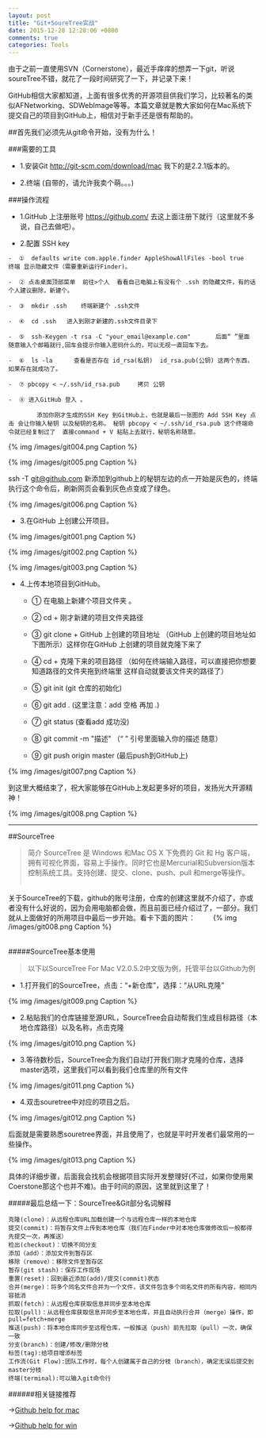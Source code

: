```yaml
---
layout: post
title: "Git+SoureTree实战"
date: 2015-12-28 12:28:06 +0800
comments: true
categories: Tools
---
```


由于之前一直使用SVN（Cornerstone），最近手痒痒的想弄一下git，听说soureTree不错，就花了一段时间研究了一下，并记录下来！



GitHub相信大家都知道，上面有很多优秀的开源项目供我们学习，比较著名的类似AFNetworking、SDWebImage等等。本篇文章就是教大家如何在Mac系统下提交自己的项目到GitHub上，相信对于新手还是很有帮助的。

##首先我们必须先从git命令开始，没有为什么！



###需要的工具

+ 1.安装Git  http://git-scm.com/download/mac 我下的是2.2.1版本的。

+ 2.终端 (自带的，请允许我卖个萌。。。)


###操作流程

+ 1.GitHub 上注册账号  https://github.com/ 去这上面注册下就行（这里就不多说，自己去做吧）。

+ 2.配置 SSH key


<!--more-->




	-  ①  defaults write com.apple.finder AppleShowAllFiles -bool true     终端 显示隐藏文件（需要重新运行Finder)。

	-  ② 点击桌面顶部菜单  前往>个人  看看自己电脑上有没有个 .ssh 的隐藏文件，有的话个人建议删除，新建个。

	-  ③  mkdir .ssh    终端新建个 .ssh文件

	-  ④  cd .ssh   进入到刚才新建的.ssh文件目录下 

	-  ⑤  ssh-Keygen -t rsa -C "your_email@example.com"       后面“ ”里面 随意输入个邮箱就行,回车会提示你输入密码什么的，可以无视一直回车下去。

	-  ⑥  ls -la      查看是否存在 id_rsa(私钥)  id_rsa.pub(公钥) 这两个东西，如果存在就成功了。

	-  ⑦ pbcopy < ~/.ssh/id_rsa.pub     拷贝 公钥

	-  ⑧ 进入GitHub 登入 。 
 
			添加你刚才生成的SSH Key 到GitHub上，也就是最后一张图的 Add SSH Key 点击 会让你输入秘钥 以及秘钥的名称。 秘钥 pbcopy < ~/.ssh/id_rsa.pub 这个终端命令就已经复制过了  直接command + V 粘贴上去就行，秘钥名称随意。


{% img /images/git004.png Caption %}  


{% img /images/git005.png Caption %}
  

ssh -T git@github.com   新添加到github上的秘钥左边的点一开始是灰色的，终端执行这个命令后，刷新网页会看到灰色点变成了绿色。


{% img /images/git006.png Caption %}  


+ 3.在GitHub 上创建公开项目。

 

{% img /images/git001.png Caption %}  


{% img /images/git002.png Caption %}  


{% img /images/git003.png Caption %}  



+ 4.上传本地项目到GitHub。

	-  ① 在电脑上新建个项目文件夹 。

	-  ②  cd + 刚才新建的项目文件夹路径

	-  ③  git clone + GitHub 上创建的项目地址    （GitHub 上创建的项目地址如下图所示）这样你在GitHub 上创建的项目就克隆下来了

	-  ④ cd + 克隆下来的项目路径 （如何在终端输入路径，可以直接把你想要知道路径的文件夹拖到终端里 这样自动就要该文件夹的路径了）

	-  ⑤ git init    (git 仓库的初始化)

	-  ⑥ git add .    (这里注意：add 空格 再加 .)

	-  ⑦ git status    (查看add 成功没)

	-  ⑧ git commit -m "描述"   （“ ” 引号里面输入你的描述 随意）

	-  ⑨ git push origin master        (最后push到GitHub上)


{% img /images/git007.png Caption %}  


到这里大概结束了，祝大家能够在GitHub上发起更多好的项目，发扬光大开源精神！


{% img /images/git008.png Caption %}  



***

##SourceTree
 
 
> 简介
SourceTree 是 Windows 和Mac OS X 下免费的 Git 和 Hg 客户端，拥有可视化界面，容易上手操作。同时它也是Mercurial和Subversion版本控制系统工具。支持创建、提交、clone、push、pull 和merge等操作。
  

关于SourceTree的下载，github的账号注册，仓库的创建这里就不介绍了，亦或者没有什么好说的，因为会用电脑都会做，而且前面已经介绍过了，一部分。我们就从上面做好的所用项目中最后一步开始。看卡下面的图片：
  
{% img /images/git008.png Caption %}  
  

#####SourceTree基本使用

> 以下以SourceTree For Mac V2.0.5.2中文版为例，托管平台以Github为例


* 1.打开我们的SourceTree，点击：“+新仓库”，选择：“从URL克隆”
 
{% img /images/git009.png Caption %}  

* 2.粘贴我们的仓库链接至源URL，SourceTree会自动帮我们生成目标路径（本地仓库路径）以及名称，点击克隆

{% img /images/git010.png Caption %}  


* 3.等待数秒后，SourceTree会为我们自动打开我们刚才克隆的仓库，选择master选项，这里我们可以看到我们仓库里的所有文件

{% img /images/git011.png Caption %}  

* 4.双击souretree中对应的项目之后。


{% img /images/git012.png Caption %}  


后面就是需要熟悉souretree界面，并且使用了，也就是平时开发者们最常用的一些操作。

{% img /images/git013.png Caption %}  






具体的详细步骤，后面我会找机会根据项目实际开发整理好(不过，如果你使用果Coerstone那这个也并不难)。由于时间的原因，这里就到这里了！


#####最后总结一下：SourceTree&Git部分名词解释

    克隆(clone)：从远程仓库URL加载创建一个与远程仓库一样的本地仓库
    提交(commit)：将暂存文件上传到本地仓库（我们在Finder中对本地仓库做修改后一般都得先提交一次，再推送）
    检出(checkout)：切换不同分支
    添加（add）：添加文件到暂存区
    移除（remove）：移除文件至暂存区
    暂存(git stash)：保存工作现场
    重置(reset)：回到最近添加(add)/提交(commit)状态
    合并(merge)：将多个同名文件合并为一个文件，该文件包含多个同名文件的所有内容，相同内容抵消
    抓取(fetch)：从远程仓库获取信息并同步至本地仓库
    拉取(pull)：从远程仓库获取信息并同步至本地仓库，并且自动执行合并（merge）操作，即 pull=fetch+merge
    推送(push)：将本地仓库同步至远程仓库，一般推送（push）前先拉取（pull）一次，确保一致
    分支(branch)：创建/修改/删除分枝
    标签(tag):给项目增添标签
    工作流(Git Flow):团队工作时，每个人创建属于自己的分枝（branch），确定无误后提交到master分枝
    终端(terminal):可以输入git命令行


######相关链接推荐

→[Github help for mac](https://help.github.com/desktop/)

→[Github help for win](https://help.github.com/desktop/)
